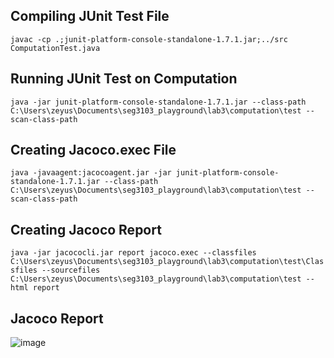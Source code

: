 ## Compiling JUnit Test File
`javac -cp .;junit-platform-console-standalone-1.7.1.jar;../src ComputationTest.java`
## Running JUnit Test on Computation
`java -jar junit-platform-console-standalone-1.7.1.jar --class-path C:\Users\zeyus\Documents\seg3103_playground\lab3\computation\test --scan-class-path`
## Creating Jacoco.exec File
`java -javaagent:jacocoagent.jar -jar junit-platform-console-standalone-1.7.1.jar --class-path C:\Users\zeyus\Documents\seg3103_playground\lab3\computation\test --scan-class-path`
## Creating Jacoco Report
`java -jar jacococli.jar report jacoco.exec --classfiles C:\Users\zeyus\Documents\seg3103_playground\lab3\computation\test\Classfiles --sourcefiles C:\Users\zeyus\Documents\seg3103_playground\lab3\computation\test --html report`
## Jacoco Report
![image](https://github.com/ZeyuShao-uOttawa/seg3103_playground/assets/33436865/4979f9d8-9f2d-45c1-8042-e1c0f6795e0b)
